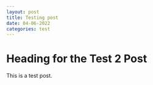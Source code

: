 ```yaml
---
layout: post
title: Testing post
date: 04-06-2022
categories: test
---
```


# Heading for the Test 2 Post

This is a test post.
